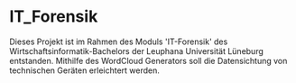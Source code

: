 # IT_Forensik

Dieses Projekt ist im Rahmen des Moduls 'IT-Forensik' des Wirtschaftsinformatik-Bachelors der Leuphana Universität Lüneburg entstanden. Mithilfe des WordCloud Generators
soll die Datensichtung von technischen Geräten erleichtert werden.
